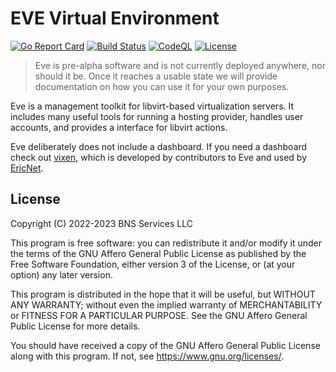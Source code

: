 # EVE Virtual Environment
[![Go Report Card](https://goreportcard.com/badge/github.com/BasedDevelopment/eve)](https://goreportcard.com/report/github.com/BasedDevelopment/eve)
[![Build Status](https://github.com/BasedDevelopment/eve/actions/workflows/test.yml/badge.svg)](https://github.com/BasedDevelopment/eve/actions/)
[![CodeQL](https://github.com/BasedDevelopment/eve/workflows/CodeQL/badge.svg)](https://github.com/BasedDevelopment/eve/actions/workflows/codeql.yml)
[![License](https://img.shields.io/github/license/BasedDevelopment/eve?style=plastic)](https://github.com/BasedDevelopment/eve/blob/main/COPYING)


> Eve is pre-alpha software and is not currently deployed anywhere, nor should it be. Once it reaches a usable state we will provide documentation on how you can use it for your own purposes.

Eve is a management toolkit for libvirt-based virtualization servers. It includes many useful tools for running a hosting provider, handles user accounts, and provides a interface for libvirt actions.

Eve deliberately does not include a dashboard. If you need a dashboard check out [vixen](https://github.com/lukewhrit/vixen), which is developed by contributors to Eve and used by [EricNet](https://as206628.net).

## License

Copyright (C) 2022-2023  BNS Services LLC

This program is free software: you can redistribute it and/or modify
it under the terms of the GNU Affero General Public License as published by
the Free Software Foundation, either version 3 of the License, or
(at your option) any later version.

This program is distributed in the hope that it will be useful,
but WITHOUT ANY WARRANTY; without even the implied warranty of
MERCHANTABILITY or FITNESS FOR A PARTICULAR PURPOSE.  See the
GNU Affero General Public License for more details.

You should have received a copy of the GNU Affero General Public License
along with this program.  If not, see <https://www.gnu.org/licenses/>.
